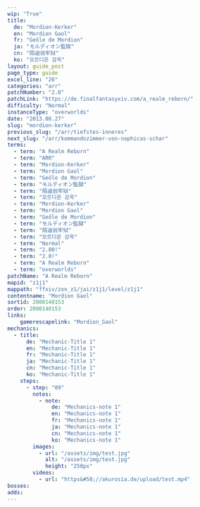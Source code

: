 ```yaml
---
wip: "True"
title:
  de: "Mordion-Kerker"
  en: "Mordion Gaol"
  fr: "Geôle de Mordion"
  ja: "モルディオン監獄"
  cn: "陌迪翁牢狱"
  ko: "모르디온 감옥"
layout: guide_post
page_type: guide
excel_line: "26"
categories: "arr"
patchNumber: "2.0"
patchLink: "https://de.finalfantasyxiv.com/a_realm_reborn/"
difficulty: "Normal"
instanceType: "overworlds"
date: "2013.08.27"
slug: "mordion-kerker"
previous_slug: "/arr/tiefstes-inneres"
next_slug: "/arr/kommandozimmer-von-nophicas-schar"
terms:
  - term: "A Realm Reborn"
  - term: "ARR"
  - term: "Mordion-Kerker"
  - term: "Mordion Gaol"
  - term: "Geôle de Mordion"
  - term: "モルディオン監獄"
  - term: "陌迪翁牢狱"
  - term: "모르디온 감옥"
  - term: "Mordion-Kerker"
  - term: "Mordion Gaol"
  - term: "Geôle de Mordion"
  - term: "モルディオン監獄"
  - term: "陌迪翁牢狱"
  - term: "모르디온 감옥"
  - term: "Normal"
  - term: "2.00!"
  - term: "2.0!"
  - term: "A Realm Reborn"
  - term: "overworlds"
patchName: "A Realm Reborn"
mapid: "z1j1"
mappath: "ffxiv/zon_z1/jai/z1j1/level/z1j1"
contentname: "Mordion Gaol"
sortid: 2000140153
order: 2000140153
links:
    gamerescapelink: "Mordion_Gaol"
mechanics:
  - title:
      de: "Mechanic-Title 1"
      en: "Mechanic-Title 1"
      fr: "Mechanic-Title 1"
      ja: "Mechanic-Title 1"
      cn: "Mechanic-Title 1"
      ko: "Mechanic-Title 1"
    steps:
      - step: "09"
        notes:
          - note:
              de: "Mechanics-note 1"
              en: "Mechanics-note 1"
              fr: "Mechanics-note 1"
              ja: "Mechanics-note 1"
              cn: "Mechanics-note 1"
              ko: "Mechanics-note 1"
        images:
          - url: "/assets/img/test.jpg"
            alt: "/assets/img/test.jpg"
            height: "250px"
        videos:
          - url: "https&#58;//akurosia.de/upload/test.mp4"
bosses:
adds:
---
```

